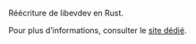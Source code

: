 Réécriture de libevdev en Rust.

Pour plus d’informations, consulter le [site dédié](https://dominuscarnufex.github.io/rust-libevdev).
